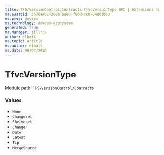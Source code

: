 ```yaml
---
title: TFS/VersionControl/Contracts TfvcVersionType API | Extensions for Azure DevOps Services
ms.assetid: 3b764ab7-20eb-bae0-f80d-cc0784d03bb3
ms.prod: devops
ms.technology: devops-ecosystem
generated: true
ms.manager: jillfra
author: elbatk
ms.topic: article
ms.author: elbatk
ms.date: 08/04/2016
---
```


# TfvcVersionType

Module path: `TFS/VersionControl/Contracts`

### Values

* `None` 
* `Changeset` 
* `Shelveset` 
* `Change` 
* `Date` 
* `Latest` 
* `Tip` 
* `MergeSource` 
